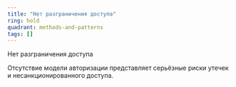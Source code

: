 ```yaml
---
title: "Нет разграничения доступа"
ring: hold
quadrant: methods-and-patterns
tags: []
---
```


Нет разграничения доступа

Отсутствие модели авторизации представляет серьёзные риски утечек и несанкционированного доступа.
